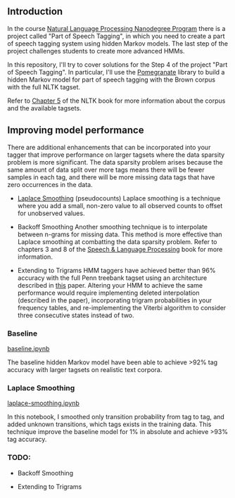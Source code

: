 ## Introduction

In the course [Natural Language Processing Nanodegree Program](https://www.udacity.com/course/natural-language-processing-nanodegree--nd892) there is a project called "Part of Speech Tagging", in which you need to create a part of speech tagging system using hidden Markov models. The last step of the project challenges students to create more advanced HMMs.

In this repository, I'll try to cover solutions for the Step 4 of the project "Part of Speech Tagging". In particular, I'll use the [Pomegranate](https://github.com/jmschrei/pomegranate) library to build a hidden Markov model for part of speech tagging with the Brown corpus with the full NLTK tagset.

Refer to [Chapter 5](http://www.nltk.org/book/ch05.html) of the NLTK book for more information about the corpus and the available tagsets.

## Improving model performance

There are additional enhancements that can be incorporated into your tagger that improve performance on larger tagsets where the data sparsity problem is more significant. The data sparsity problem arises because the same amount of data split over more tags means there will be fewer samples in each tag, and there will be more missing data tags that have zero occurrences in the data.

- [Laplace Smoothing](https://en.wikipedia.org/wiki/Additive_smoothing) (pseudocounts)
    Laplace smoothing is a technique where you add a small, non-zero value to all observed counts to offset for unobserved values.

- Backoff Smoothing
    Another smoothing technique is to interpolate between n-grams for missing data. This method is more effective than Laplace smoothing at combatting the data sparsity problem. Refer to chapters 3 and 8 of the [Speech & Language Processing](https://web.stanford.edu/~jurafsky/slp3/) book for more information.

- Extending to Trigrams
    HMM taggers have achieved better than 96% accuracy with the full Penn treebank tagset using an architecture described in [this](http://www.coli.uni-saarland.de/~thorsten/publications/Brants-ANLP00.pdf) paper. Altering your HMM to achieve the same performance would require implementing deleted interpolation (described in the paper), incorporating trigram probabilities in your frequency tables, and re-implementing the Viterbi algorithm to consider three consecutive states instead of two.
    
### Baseline

[baseline.ipynb](https://github.com/1ytic/hmm-tagger/baseline.ipynb)

The baseline hidden Markov model have been able to achieve >92% tag accuracy with larger tagsets on realistic text corpora.
    
### Laplace Smoothing

[laplace-smoothing.ipynb](https://github.com/1ytic/hmm-tagger/laplace-smoothing.ipynb)

In this notebook, I smoothed only transition probability from tag to tag, and added unknown transitions, which tags exists in the training data. This technique improve the baseline model for 1% in absolute and achieve >93% tag accuracy.

### TODO:

- Backoff Smoothing

- Extending to Trigrams